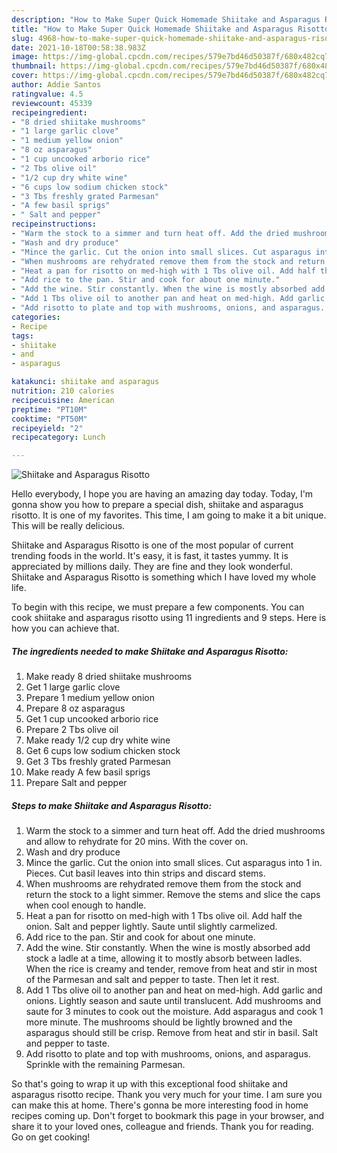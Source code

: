 ```yaml
---
description: "How to Make Super Quick Homemade Shiitake and Asparagus Risotto"
title: "How to Make Super Quick Homemade Shiitake and Asparagus Risotto"
slug: 4968-how-to-make-super-quick-homemade-shiitake-and-asparagus-risotto
date: 2021-10-18T00:58:38.983Z
image: https://img-global.cpcdn.com/recipes/579e7bd46d50387f/680x482cq70/shiitake-and-asparagus-risotto-recipe-main-photo.jpg
thumbnail: https://img-global.cpcdn.com/recipes/579e7bd46d50387f/680x482cq70/shiitake-and-asparagus-risotto-recipe-main-photo.jpg
cover: https://img-global.cpcdn.com/recipes/579e7bd46d50387f/680x482cq70/shiitake-and-asparagus-risotto-recipe-main-photo.jpg
author: Addie Santos
ratingvalue: 4.5
reviewcount: 45339
recipeingredient:
- "8 dried shiitake mushrooms"
- "1 large garlic clove"
- "1 medium yellow onion"
- "8 oz asparagus"
- "1 cup uncooked arborio rice"
- "2 Tbs olive oil"
- "1/2 cup dry white wine"
- "6 cups low sodium chicken stock"
- "3 Tbs freshly grated Parmesan"
- "A few basil sprigs"
- " Salt and pepper"
recipeinstructions:
- "Warm the stock to a simmer and turn heat off. Add the dried mushrooms and allow to rehydrate for 20 mins. With the cover on."
- "Wash and dry produce"
- "Mince the garlic. Cut the onion into small slices. Cut asparagus into 1 in. Pieces. Cut basil leaves into thin strips and discard stems."
- "When mushrooms are rehydrated remove them from the stock and return the stock to a light simmer. Remove the stems and slice the caps when cool enough to handle."
- "Heat a pan for risotto on med-high with 1 Tbs olive oil. Add half the onion. Salt and pepper lightly. Saute until slightly carmelized."
- "Add rice to the pan. Stir and cook for about one minute."
- "Add the wine. Stir constantly. When the wine is mostly absorbed add stock a ladle at a time, allowing it to mostly absorb between ladles. When the rice is creamy and tender, remove from heat and stir in most of the Parmesan and salt and pepper to taste. Then let it rest."
- "Add 1 Tbs olive oil to another pan and heat on med-high. Add garlic and onions. Lightly season and saute until translucent. Add mushrooms and saute for 3 minutes to cook out the moisture. Add asparagus and cook 1 more minute. The mushrooms should be lightly browned and the asparagus should still be crisp. Remove from heat and stir in basil. Salt and pepper to taste."
- "Add risotto to plate and top with mushrooms, onions, and asparagus. Sprinkle with the remaining Parmesan."
categories:
- Recipe
tags:
- shiitake
- and
- asparagus

katakunci: shiitake and asparagus 
nutrition: 210 calories
recipecuisine: American
preptime: "PT10M"
cooktime: "PT50M"
recipeyield: "2"
recipecategory: Lunch

---
```



![Shiitake and Asparagus Risotto](https://img-global.cpcdn.com/recipes/579e7bd46d50387f/680x482cq70/shiitake-and-asparagus-risotto-recipe-main-photo.jpg)

Hello everybody, I hope you are having an amazing day today. Today, I'm gonna show you how to prepare a special dish, shiitake and asparagus risotto. It is one of my favorites. This time, I am going to make it a bit unique. This will be really delicious.

Shiitake and Asparagus Risotto is one of the most popular of current trending foods in the world. It's easy, it is fast, it tastes yummy. It is appreciated by millions daily. They are fine and they look wonderful. Shiitake and Asparagus Risotto is something which I have loved my whole life.




To begin with this recipe, we must prepare a few components. You can cook shiitake and asparagus risotto using 11 ingredients and 9 steps. Here is how you can achieve that.

<!--inarticleads1-->

##### The ingredients needed to make Shiitake and Asparagus Risotto:

1. Make ready 8 dried shiitake mushrooms
1. Get 1 large garlic clove
1. Prepare 1 medium yellow onion
1. Prepare 8 oz asparagus
1. Get 1 cup uncooked arborio rice
1. Prepare 2 Tbs olive oil
1. Make ready 1/2 cup dry white wine
1. Get 6 cups low sodium chicken stock
1. Get 3 Tbs freshly grated Parmesan
1. Make ready A few basil sprigs
1. Prepare  Salt and pepper




<!--inarticleads2-->

##### Steps to make Shiitake and Asparagus Risotto:

1. Warm the stock to a simmer and turn heat off. Add the dried mushrooms and allow to rehydrate for 20 mins. With the cover on.
1. Wash and dry produce
1. Mince the garlic. Cut the onion into small slices. Cut asparagus into 1 in. Pieces. Cut basil leaves into thin strips and discard stems.
1. When mushrooms are rehydrated remove them from the stock and return the stock to a light simmer. Remove the stems and slice the caps when cool enough to handle.
1. Heat a pan for risotto on med-high with 1 Tbs olive oil. Add half the onion. Salt and pepper lightly. Saute until slightly carmelized.
1. Add rice to the pan. Stir and cook for about one minute.
1. Add the wine. Stir constantly. When the wine is mostly absorbed add stock a ladle at a time, allowing it to mostly absorb between ladles. When the rice is creamy and tender, remove from heat and stir in most of the Parmesan and salt and pepper to taste. Then let it rest.
1. Add 1 Tbs olive oil to another pan and heat on med-high. Add garlic and onions. Lightly season and saute until translucent. Add mushrooms and saute for 3 minutes to cook out the moisture. Add asparagus and cook 1 more minute. The mushrooms should be lightly browned and the asparagus should still be crisp. Remove from heat and stir in basil. Salt and pepper to taste.
1. Add risotto to plate and top with mushrooms, onions, and asparagus. Sprinkle with the remaining Parmesan.




So that's going to wrap it up with this exceptional food shiitake and asparagus risotto recipe. Thank you very much for your time. I am sure you can make this at home. There's gonna be more interesting food in home recipes coming up. Don't forget to bookmark this page in your browser, and share it to your loved ones, colleague and friends. Thank you for reading. Go on get cooking!
